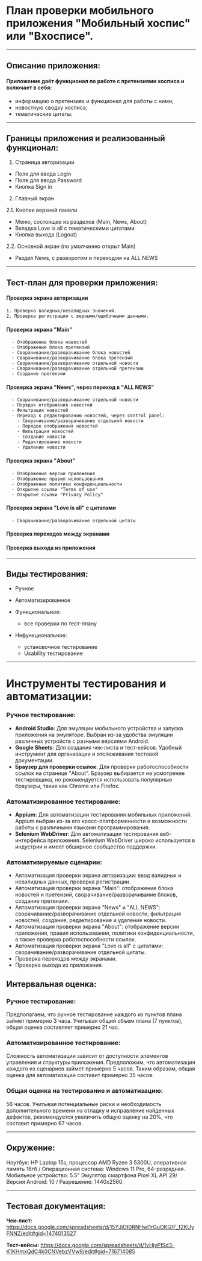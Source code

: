 # План проверки мобильного приложения "Мобильный хоспис" или "Вхосписе".

---

## Описание приложения:

#### Приложение даёт функционал по работе с претензиями хосписа и включает в себя:

- информацию о претензиях и функционал для работы с ними;
- новостную сводку хосписа;
- тематические цитаты.

---

## Границы приложения и реализованный функционал:

1. Страница авторизации

- Поле для ввода Login
- Поле для ввода Password
- Кнопка Sign in

2. Главный экран

2.1. Кнопки верхней панели
- Меню, состоящее из разделов (Main, News, About)
- Вкладка Love is all с тематическими цитатами
- Кнопка выхода (Logout)

2.2. Основной экран (по умолчанию открыт Main)
- Раздел News, с разворотом и переходом на ALL NEWS

---
## Тест-план для проверки приложения:

#### Проверка экрана авторизации
    1. Проверка валидных/невалидных значений.
    2. Проверка регистрации с верными/ощибочными данными.

#### Проверка экрана "Main"
      - Отображение блока новостей
      - Отображение блока претензий
      - Сворачивание/разворачивание блока новостей
      - Сворачивание/разворачивание блока претензий
      - Сворачивание/разворачивание отдельной новости
      - Сворачивание/разворачивание отдельной претензии
      - Создание претензии

#### Проверка экрана "News", через переход в "ALL NEWS"
      - Сворачивание/разворачивание отдельной новости
      - Порядок отображения новостей
      - Фильтрация новостей
      - Переход к редактированию новостей, через control panel:
        - Сворачивание/разворачивание отдельной новости
        - Порядок отображения новостей
        - Фильтрация новостей
        - Создание новости
        - Редактирование новости
        - Удаление новости

#### Проверка экрана "About"
      - Отображение версии приложения
      - Отображение правил использования
      - Отображение политики конфиденциальности
      - Открытие ссылки "Terms of use"
      - Открытие ссылки "Privacy Policy"

#### Проверка экрана "Love is all" с цитатами
      - Сворачивание/разворачивание отдельной цитаты

#### Проверка переходов между экранами

#### Проверка выхода из приложения

---

## Виды тестирования:

- Ручное
- Автоматизированное

- Функциональное:
    - все проверки по тест-плану
- Нефункциональное:
    - установочное тестирование
    - Usability тестирование
  
---

# Инструменты тестирования и автоматизации:

### Ручное тестирование:
- **Android Studio**: Для эмуляции мобильного устройства и запуска приложения на эмуляторе. Выбран из-за удобства эмуляции различных устройств с разными версиями Android.
- **Google Sheets**: Для создания чек-листа и тест-кейсов. Удобный инструмент для организации и отслеживания тестовой документации.
- **Браузер для проверки ссылок**: Для проверки работоспособности ссылок на странице "About". Браузер выбирается на усмотрение тестировщика, но рекомендуется использовать популярные браузеры, такие как Chrome или Firefox.

### Автоматизированное тестирование:
- **Appium**: Для автоматизации тестирования мобильных приложений. Appium выбран из-за его кросс-платформенности и возможности работы с различными языками программирования.
- **Selenium WebDriver**: Для автоматизации тестирования веб-интерфейса приложения. Selenium WebDriver широко используется в индустрии и имеет обширное сообщество поддержки.

### Автоматизируемые сценарии:
- Автоматизация проверки экрана авторизации: ввод валидных и невалидных данных, проверка регистрации.
- Автоматизация проверки экрана "Main": отображение блока новостей и претензий, сворачивание/разворачивание блоков, создание претензии.
- Автоматизация проверки экрана "News" и "ALL NEWS": сворачивание/разворачивание отдельной новости, фильтрация новостей, создание, редактирование и удаление новости.
- Автоматизация проверки экрана "About": отображение версии приложения, правил использования, политики конфиденциальности, а также проверка работоспособности ссылок.
- Автоматизация проверки экрана "Love is all" с цитатами: сворачивание/разворачивание отдельной цитаты.
- Проверка переходов между экранами.
- Проверка выхода из приложения.

## Интервальная оценка:

### Ручное тестирование:
Предполагаем, что ручное тестирование каждого из пунктов плана займет примерно 3 часа. Учитывая общий объем плана (7 пунктов), общая оценка составляет примерно 21 час.

### Автоматизированное тестирование:
Сложность автоматизации зависит от доступности элементов управления и структуры приложения. Предположим, что автоматизация каждого из сценариев займет примерно 5 часов. Таким образом, общая оценка для автоматизации составит примерно 35 часов.

### Общая оценка на тестирование и автоматизацию:
56 часов. Учитывая потенциальные риски и необходимость дополнительного времени на отладку и исправление найденных дефектов, рекомендуется увеличить общую оценку на 20%, что составит примерно 67 часов.

___
## Окружение:

Ноутбук: HP Laptop 15s, процессор AMD Ryzen 3 5300U, оперативная память 16гб / Операционная система: Windows 11 Pro, 64-разрядная.
Мобильное устройство: 5.5" Эмулятор смартфона Pixel XL API 29/ Версия Android: 10 / Разрешение: 1440x2560.

---

## Тестовая документация:

**Чек-лист:** https://docs.google.com/spreadsheets/d/15YJiOt0RNHwI1rGuOKl2lF_f2KUyFNNZ/edit#gid=1474013527

**Тест-кейсы:** https://docs.google.com/spreadsheets/d/1vHjyPISd3-K1KHmxQdC4k0CNVebzVVw9/edit#gid=716714085